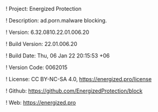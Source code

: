 ! Project: Energized Protection

! Description: ad.porn.malware blocking.

! Version: 6.32.0810.22.01.006.20

! Build Version: 22.01.006.20

! Build Date: Thu, 06 Jan 22 20:15:53 +06

! Version Code: 0062015

! License: CC BY-NC-SA 4.0, https://energized.pro/license

! Github: https://github.com/EnergizedProtection/block

! Web: https://energized.pro
